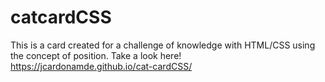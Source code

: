 # catcardCSS
This is a card created for a challenge of knowledge with HTML/CSS using the concept of position. Take a look here! https://jcardonamde.github.io/cat-cardCSS/
